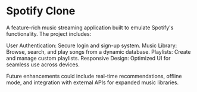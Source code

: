 # Spotify Clone
A feature-rich music streaming application built to emulate Spotify's functionality. The project includes:

User Authentication: Secure login and sign-up system.
Music Library: Browse, search, and play songs from a dynamic database.
Playlists: Create and manage custom playlists.
Responsive Design: Optimized UI for seamless use across devices.

Future enhancements could include real-time recommendations, offline mode, and integration with external APIs for expanded music libraries.

